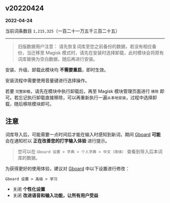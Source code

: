 ## v20220424

**2022-04-24**

当前词条数目 `1,215,325`（一百二十一万五千三百二十五）

---

> 旧版数据用户注意： 请先恢复词库至您之前备份的数据，若没有相应备份，当迁移至 Magisk 模式时，请先在安装时选择卸载，此时模块会将原有词库替换为空白数据，随后再进行安装。


安装、升级、卸载此模块均 **不需要重启**，即时生效。

安装流程中需要使用音量键进行选择操作。

若要 `完整卸载`，请先在模块中执行卸载后，再至 Magisk 模块管理页面进行 `移除` 即可。若忘记执行卸载直接移除，可以再重新执行一遍`从本地安装`，过程中选择卸载，随后移除模块即可。

## **注意**

词库导入后，可能需要一点时间后才能在输入时感知到新词，期间 <u>Gboard</u> **可能**会在通知栏以 **正在改善您的打字输入体验** 进行提示。
  
> 您可以在 `Gboard 设置 > 字典 > 个人字典 > 中文（简体）` 查看到导入后本词库的数据。

为获得更好的使用体验，建议对 <u>Gboard</u> 中以下设置进行修改：

`Gboard 设置 > 高级 > 学习`

  - 关闭 **个性化设置**
  - 关闭 **改进语音和输入功能，让所有用户受益**
